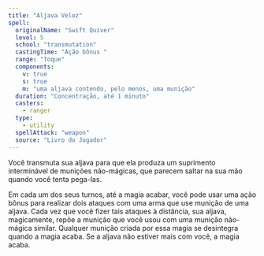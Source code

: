 ```yaml
---
title: "Aljava Veloz"
spell:
  originalName: "Swift Quiver"
  level: 5
  school: "transmutation"
  castingTime: "Ação bônus "
  range: "Toque"
  components:
    v: true
    s: true
    m: "uma aljava contendo, pelo menos, uma munição"
  duration: "Concentração, até 1 minuto"
  casters:
    - ranger
  type:
    - utility
  spellAttack: "weapon"
  source: "Livro do Jogador"
---
```


Você transmuta sua aljava para que ela produza um suprimento interminável de munições não-mágicas, que parecem saltar na sua mão quando você tenta pega-las.

Em cada um dos seus turnos, até a magia acabar, você pode usar uma ação bônus para realizar dois ataques com uma arma que use munição de uma aljava. Cada vez que você fizer tais ataques à distância, sua aljava, magicamente, repõe a munição que você usou com uma munição não-mágica similar. Qualquer munição criada por essa magia se desintegra quando a magia acaba. Se a aljava não estiver mais com você, a magia acaba.
